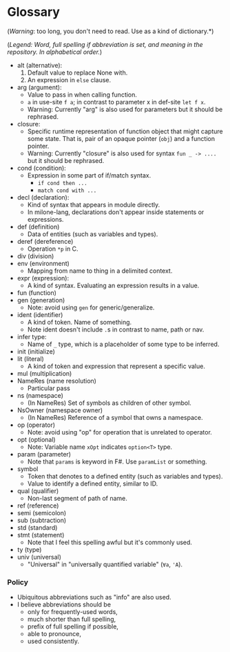# Glossary

(*Warning*: too long, you don't need to read. Use as a kind of dictionary.*)

(*Legend: Word, full spelling if abbreviation is set, and meaning in the repository. In alphabetical order.*)

- alt (alternative):
    1. Default value to replace None with.
    2. An expression in `else` clause.
- arg (argument):
    - Value to pass in when calling function.
    - `a` in use-site `f a`; in contrast to parameter x in def-site `let f x`.
    - Warning: Currently "arg" is also used for parameters but it should be rephrased.
- closure:
    - Specific runtime representation of function object that might capture some state. That is, pair of an opaque pointer (`obj`) and a function pointer.
    - Warning: Currently "closure" is also used for syntax `fun _ -> ....` but it should be rephrased.
- cond (condition):
    - Expression in some part of if/match syntax.
        - `if cond then ...`
        - `match cond with ...`
- decl (declaration):
    - Kind of syntax that appears in module directly.
    - In milone-lang, declarations don't appear inside statements or expressions.
- def (definition)
    - Data of entities (such as variables and types).
- deref (dereference)
    - Operation `*p` in C.
- div (division)
- env (environment)
    - Mapping from name to thing in a delimited context.
- expr (expression):
    - A kind of syntax. Evaluating an expression results in a value.
- fun (function)
- gen (generation)
    - Note: avoid using `gen` for generic/generalize.
- ident (identifier)
    - A kind of token. Name of something.
    - Note ident doesn't include `.`s in contrast to name, path or nav.
- infer type:
    - Name of `_` type, which is a placeholder of some type to be inferred.
- init (initialize)
- lit (literal)
    - A kind of token and expression that represent a specific value.
- mul (multiplication)
- NameRes (name resolution)
    - Particular pass
- ns (namespace)
    - (In NameRes) Set of symbols as children of other symbol.
- NsOwner (namespace owner)
    - (In NameRes) Reference of a symbol that owns a namespace.
- op (operator)
    - Note: avoid using "op" for operation that is unrelated to operator.
- opt (optional)
    - Note: Variable name `xOpt` indicates `option<T>` type.
- param (parameter)
    - Note that `params` is keyword in F#. Use `paramList` or something.
- symbol
    - Token that denotes to a defined entity (such as variables and types).
    - Value to identify a defined entity, similar to ID.
- qual (qualifier)
    - Non-last segment of path of name.
- ref (reference)
- semi (semicolon)
- sub (subtraction)
- std (standard)
- stmt (statement)
    - Note that I feel this spelling awful but it's commonly used.
- ty (type)
- univ (universal)
    - "Universal" in "universally quantified variable" (`∀a`, `'A`).

### Policy

- Ubiquitous abbreviations such as "info" are also used.
- I believe abbreviations should be
    - only for frequently-used words,
    - much shorter than full spelling,
    - prefix of full spelling if possible,
    - able to pronounce,
    - used consistently.
